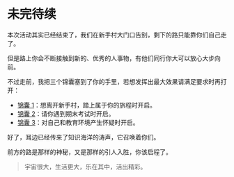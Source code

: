 # 未完待续

本次活动其实已经结束了，我们在新手村大门口告别，剩下的路只能靠你们自己走了。

但是路上你会不断接触到新的、优秀的人事物，有他们同行你大可以放心大步向前。

不过走前，我把三个锦囊塞到了你的手里，若想发挥出最大效果请满足要求时再打开：

- [锦囊 1](https://csdiy.wiki/)：想离开新手村，踏上属于你的旅程时开启。
- [锦囊 2](https://github.com/Open-BJUT/BJUT-Helper)：请你遇到期末考试时开启。
- [锦囊 3](https://survivesjtu.gitbook.io/survivesjtumanual/)：对自己和教育环境产生怀疑时开启。

好了，耳边已经传来了知识海洋的涛声，它召唤着你们。

前方的路是那样的神秘，又是那样的引人入胜，你该启程了。

> 宇宙很大，生活更大，乐在其中，活出精彩。

